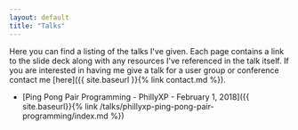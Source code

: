 ```yaml
---
layout: default
title: "Talks" 
---
```


Here you can find a listing of the talks I've given. Each page contains a link to the slide deck along with any resources I've referenced in the talk itself. If you are interested in having me give a talk for a user group or conference contact me [here]({{ site.baseurl }}{% link contact.md %}).

* [Ping Pong Pair Programming - PhillyXP - February 1, 2018]({{ site.baseurl}}{% link /talks/phillyxp-ping-pong-pair-programming/index.md %})
